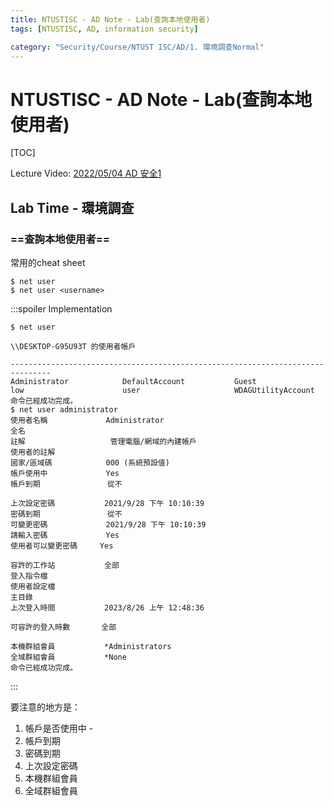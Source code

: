 ```yaml
---
title: NTUSTISC - AD Note - Lab(查詢本地使用者)
tags: [NTUSTISC, AD, information security]

category: "Security/Course/NTUST ISC/AD/1. 環境調查Normal"
---
```


# NTUSTISC - AD Note - Lab(查詢本地使用者)
[TOC]

Lecture Video: [2022/05/04 AD 安全1](https://youtu.be/Cv2gNQkDM8Q?si=SycYwgWohlu97dc3)

## Lab Time - 環境調查

### ==查詢本地使用者==
常用的cheat sheet
```bash!
$ net user
$ net user <username>
```
:::spoiler Implementation
```bash!
$ net user

\\DESKTOP-G95U93T 的使用者帳戶

-------------------------------------------------------------------------------
Administrator            DefaultAccount           Guest
low                      user                     WDAGUtilityAccount
命令已經成功完成。
$ net user administrator
使用者名稱             Administrator
全名
註解                   管理電腦/網域的內建帳戶
使用者的註解
國家/區域碼            000 (系統預設值)
帳戶使用中             Yes
帳戶到期               從不

上次設定密碼           ‎2021/‎9/‎28 下午 10:10:39
密碼到期               從不
可變更密碼             ‎2021/‎9/‎28 下午 10:10:39
請輸入密碼             Yes
使用者可以變更密碼     Yes

容許的工作站           全部
登入指令檔
使用者設定檔
主目錄
上次登入時間           ‎2023/‎8/‎26 上午 12:48:36

可容許的登入時數       全部

本機群組會員           *Administrators
全域群組會員           *None
命令已經成功完成。
```
:::

要注意的地方是：
1. 帳戶是否使用中 - 
2. 帳戶到期
3. 密碼到期
4. 上次設定密碼
5. 本機群組會員
6. 全域群組會員